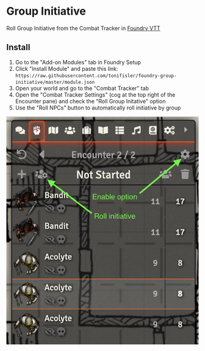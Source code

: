 # Group Initiative

Roll Group Initiative from the Combat Tracker in [Foundry VTT](https://foundryvtt.com/)

## Install

1. Go to the "Add-on Modules" tab in Foundry Setup
2. Click "Install Module" and paste this link: `https://raw.githubusercontent.com/tonifisler/foundry-group-initiative/master/module.json`
3. Open your world and go to the "Combat Tracker" tab
4. Open the "Combat Tracker Settings" (cog at the top right of the Encounter pane) and check the "Roll Group Initative" option
5. Use the "Roll NPCs" button to automatically roll initiative by group

![screenshot with arrows](group-initiative-screen.png)